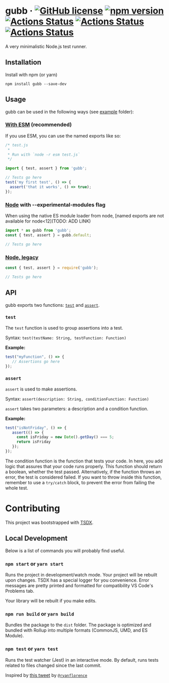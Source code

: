 # gubb &middot; [![GitHub license](https://img.shields.io/badge/license-MIT-blue.svg)](LICENSE) [![npm version](https://img.shields.io/npm/v/gubb.svg?style=flat)](https://www.npmjs.com/package/gubb) [![Actions Status](https://github.com/joglr/gubb/workflows/node-12/badge.svg)](https://github.com/joglr/gubb/actions) [![Actions Status](https://github.com/joglr/gubb/workflows/node-10/badge.svg)](https://github.com/joglr/gubb/actions) [![Actions Status](https://github.com/joglr/gubb/workflows/node-8/badge.svg)](https://github.com/joglr/gubb/actions) 

A very minimalistic Node.js test runner.

## Installation

Install with npm (or yarn) 

```
npm install gubb --save-dev
```

## Usage

gubb can be used in the following ways (see [example](/example/) folder):

### [With ESM](example/esm) (recommended)
If you use ESM, you can use the named exports like so:

```javascript
/* test.js
 *
 * Run with `node -r esm test.js`
 */

import { test, assert } from 'gubb';

// Tests go here
test('my first test', () => {
  assert('that it works', () => true);
});
```

### [Node](example/node) with --experimental-modules flag

When using the native ES module loader from node, [named exports are not available for node<12](TODO: ADD LINK)

```javascript
import * as gubb from 'gubb';
const { test, assert } = gubb.default;

// Tests go here
```

### [Node, legacy](example/node-legacy)

```javascript
const { test, assert } = require('gubb');

// Tests go here
```


## API

gubb exports two functions: [`test`](#test) and [`assert`](#assert).

### `test`

The `test` function is used to group assertions into a test.

Syntax: `test(testName: String, testFunction: Function)`

**Example:**

```javascript
test("myFunction", () => {
   // Assertions go here
});
```

### `assert`

`assert` is used to make assertions.

Syntax: `assert(description: String, conditionFunction: Function)`

`assert` takes two parameters: a description and a condition function.

**Example:**
```javascript
test("isNotFriday", () => {
   assert(() => {
     const isFriday = new Date().getDay() === 5;
     return isFriday
   });
});
```

The condition function is the function that tests your code.
In here, you add logic that assures that your code runs properly.
This function should return a boolean, whether the test passed. Alternatively, if the function throws an error, the test is considered failed. If you want to throw inside this function, remember to use a `try/catch` block, to prevent the error from failing the whole test.

# Contributing

This project was bootstrapped with [TSDX](https://github.com/jaredpalmer/tsdx).

## Local Development

Below is a list of commands you will probably find useful.

### `npm start` or `yarn start`

Runs the project in development/watch mode. Your project will be rebuilt upon changes. TSDX has a special logger for you convenience. Error messages are pretty printed and formatted for compatibility VS Code's Problems tab.

Your library will be rebuilt if you make edits.

### `npm run build` or `yarn build`

Bundles the package to the `dist` folder.
The package is optimized and bundled with Rollup into multiple formats (CommonJS, UMD, and ES Module).

### `npm test` or `yarn test`

Runs the test watcher (Jest) in an interactive mode.
By default, runs tests related to files changed since the last commit.

Inspired by [this tweet](https://twitter.com/ryanflorence/status/1162792430422200320) by [`@ryanflorence`](https://twitter.com/ryanflorence)
